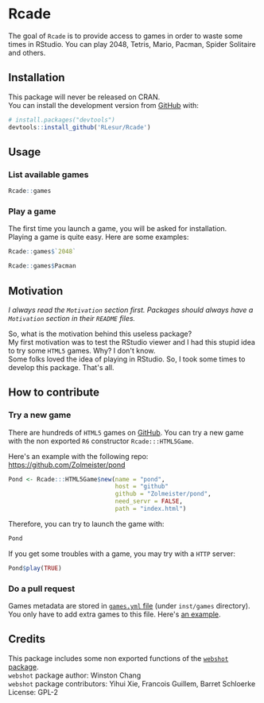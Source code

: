 # Rcade

The goal of `Rcade` is to provide access to games in order to waste some times in RStudio. You can play 2048, Tetris, Mario, Pacman, Spider Solitaire and others.

## Installation

This package will never be released on CRAN.  
You can install the development version from [GitHub](https://github.com/) with:

``` r
# install.packages("devtools")
devtools::install_github('RLesur/Rcade')
```

## Usage

### List available games

``` r
Rcade::games
```

### Play a game

The first time you launch a game, you will be asked for installation.  
Playing a game is quite easy. Here are some examples:

``` r
Rcade::games$`2048`
```

``` r
Rcade::games$Pacman
```

## Motivation

*I always read the `Motivation` section first. Packages should always have a `Motivation` section in their `README` files.*  

So, what is the motivation behind this useless package?  
My first motivation was to test the RStudio viewer and I had this stupid idea to try some `HTML5` games. Why? I don't know.  
Some folks loved the idea of playing in RStudio. So, I took some times to develop this package. That's all.

## How to contribute

### Try a new game 

There are hundreds of `HTML5` games on [GitHub](https://github.com/). You can try a new game with the non exported `R6` constructor `Rcade:::HTML5Game`.

Here's an example with the following repo: https://github.com/Zolmeister/pond

``` r
Pond <- Rcade:::HTML5Game$new(name = "pond", 
                              host = "github"
                              github = "Zolmeister/pond", 
                              need_servr = FALSE, 
                              path = "index.html")
```

Therefore, you can try to launch the game with:

``` r
Pond
```

If you get some troubles with a game, you may try with a `HTTP` server:

``` r
Pond$play(TRUE)
```

### Do a pull request

Games metadata are stored in [`games.yml` file](https://github.com/RLesur/Rcade/blob/master/inst/games/games.yml) (under `inst/games` directory). You only have to add extra games to this file. Here's [an example](https://github.com/RLesur/Rcade/pull/2/files).

## Credits

This package includes some non exported functions of the [`webshot` package](https://github.com/wch/webshot).  
`webshot` package author: Winston Chang  
`webshot` package contributors: Yihui Xie, Francois Guillem, Barret Schloerke  
License: GPL-2


